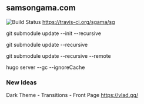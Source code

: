 ## samsongama.com

![Build Status](https://api.travis-ci.org/sgama/sg.svg?branch=develop)
https://travis-ci.org/sgama/sg

git submodule update --init --recursive

git submodule update --recursive

git submodule update --recursive --remote

hugo server --gc --ignoreCache


### New Ideas

Dark Theme - Transitions - Front Page
https://vlad.gg/

